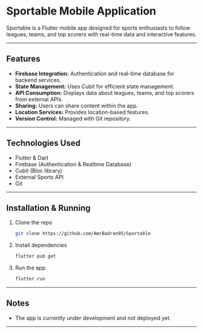 
# Sportable Mobile Application

Sportable is a Flutter mobile app designed for sports enthusiasts to follow leagues, teams, and top scorers with real-time data and interactive features.

---

## Features

- **Firebase Integration:** Authentication and real-time database for backend services.
- **State Management:** Uses Cubit for efficient state management.
- **API Consumption:** Displays data about leagues, teams, and top scorers from external APIs.
- **Sharing:** Users can share content within the app.
- **Location Services:** Provides location-based features.
- **Version Control:** Managed with Git repository.

---

## Technologies Used

- Flutter & Dart
- Firebase (Authentication & Realtime Database)
- Cubit (Bloc library)
- External Sports API
- Git

---

## Installation & Running

1. Clone the repo  

   ```bash
   git clone https://github.com/AmrBadran95/Sportable
   ```

2. Install dependencies  

   ```bash
   flutter pub get
   ```

3. Run the app  

   ```bash
   flutter run
   ```

---

## Notes

- The app is currently under development and not deployed yet.

---
